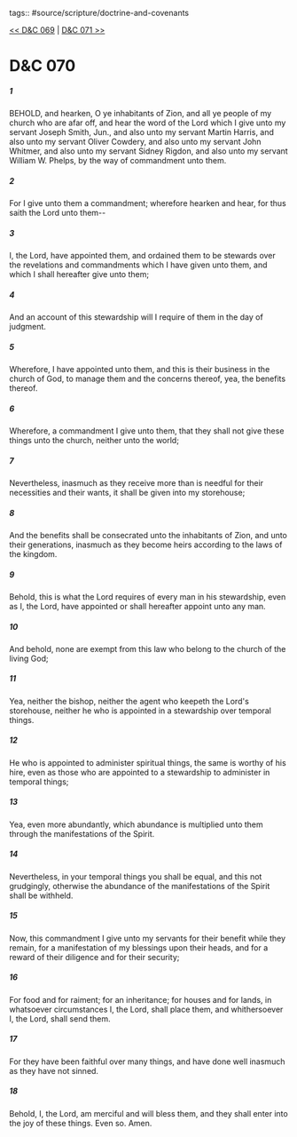 tags:: #source/scripture/doctrine-and-covenants

[<< D&C 069](doctrine-and-covenants/D&C_069.md) | [D&C 071 >>](doctrine-and-covenants/D&C_071.md)

# D&C 070

##### 1

BEHOLD, and hearken, O ye inhabitants of Zion, and all ye people of my church who are afar off, and hear the word of the Lord which I give unto my servant Joseph Smith, Jun., and also unto my servant Martin Harris, and also unto my servant Oliver Cowdery, and also unto my servant John Whitmer, and also unto my servant Sidney Rigdon, and also unto my servant William W. Phelps, by the way of commandment unto them.

##### 2

For I give unto them a commandment; wherefore hearken and hear, for thus saith the Lord unto them--

##### 3

I, the Lord, have appointed them, and ordained them to be stewards over the revelations and commandments which I have given unto them, and which I shall hereafter give unto them;

##### 4

And an account of this stewardship will I require of them in the day of judgment.

##### 5

Wherefore, I have appointed unto them, and this is their business in the church of God, to manage them and the concerns thereof, yea, the benefits thereof.

##### 6

Wherefore, a commandment I give unto them, that they shall not give these things unto the church, neither unto the world;

##### 7

Nevertheless, inasmuch as they receive more than is needful for their necessities and their wants, it shall be given into my storehouse;

##### 8

And the benefits shall be consecrated unto the inhabitants of Zion, and unto their generations, inasmuch as they become heirs according to the laws of the kingdom.

##### 9

Behold, this is what the Lord requires of every man in his stewardship, even as I, the Lord, have appointed or shall hereafter appoint unto any man.

##### 10

And behold, none are exempt from this law who belong to the church of the living God;

##### 11

Yea, neither the bishop, neither the agent who keepeth the Lord's storehouse, neither he who is appointed in a stewardship over temporal things.

##### 12

He who is appointed to administer spiritual things, the same is worthy of his hire, even as those who are appointed to a stewardship to administer in temporal things;

##### 13

Yea, even more abundantly, which abundance is multiplied unto them through the manifestations of the Spirit.

##### 14

Nevertheless, in your temporal things you shall be equal, and this not grudgingly, otherwise the abundance of the manifestations of the Spirit shall be withheld.

##### 15

Now, this commandment I give unto my servants for their benefit while they remain, for a manifestation of my blessings upon their heads, and for a reward of their diligence and for their security;

##### 16

For food and for raiment; for an inheritance; for houses and for lands, in whatsoever circumstances I, the Lord, shall place them, and whithersoever I, the Lord, shall send them.

##### 17

For they have been faithful over many things, and have done well inasmuch as they have not sinned.

##### 18

Behold, I, the Lord, am merciful and will bless them, and they shall enter into the joy of these things. Even so. Amen.
